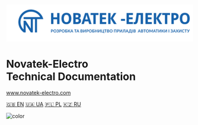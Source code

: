 <!-- _coverpage.md -->

![logo](logo-ua.png)

# Novatek-Electro<br>Technical Documentation

www.novatek-electro.com

[🇬🇧 EN](/en/)
[🇺🇦 UA](/ua/)
[🇵🇱 PL](/pl/)
[🇰🇿 RU](/ru/)

<!-- background color -->

![color](#f0f0f0)
